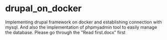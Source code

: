 # drupal_on_docker
Implementing drupal framework on docker and establishing connection with mysql.
And also the implementation of phpmyadmin tool to easily manage the database.
Please go through the "Read first.docx" first
